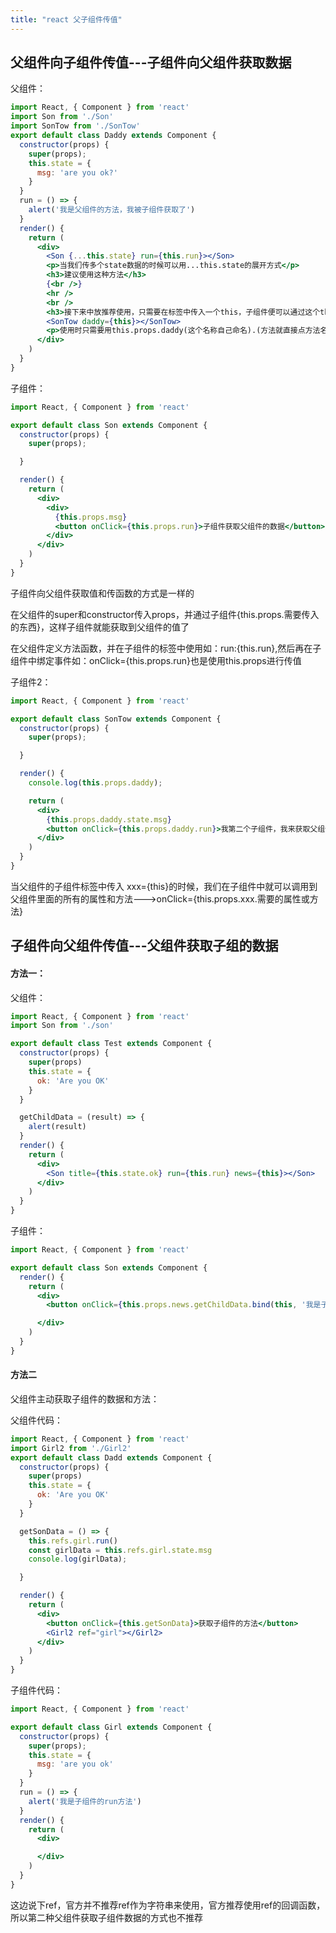 ```yaml
---
title: "react 父子组件传值"
---
```

## 父组件向子组件传值---子组件向父组件获取数据

父组件：

```jsx
import React, { Component } from 'react'
import Son from './Son'
import SonTow from './SonTow'
export default class Daddy extends Component {
  constructor(props) {
    super(props);
    this.state = {
      msg: 'are you ok?'
    }
  }
  run = () => {
    alert('我是父组件的方法，我被子组件获取了')
  }
  render() {
    return (
      <div>
        <Son {...this.state} run={this.run}></Son>
        <p>当我们传多个state数据的时候可以用...this.state的展开方式</p>
        <h3>建议使用这种方法</h3>
        {<br />}
        <hr />
        <br />
        <h3>接下来中放推荐使用，只需要在标签中传入一个this，子组件便可以通过这个this获取到父组件所有的数据-----不推荐，不推荐，不推荐</h3>
        <SonTow daddy={this}></SonTow>
        <p>使用时只需要用this.props.daddy(这个名称自己命名).(方法就直接点方法名称)(数据就是state.数据的名称)</p>
      </div>
    )
  }
}
```

子组件：

```jsx
import React, { Component } from 'react'

export default class Son extends Component {
  constructor(props) {
    super(props);

  }

  render() {
    return (
      <div>
        <div>
          {this.props.msg}
          <button onClick={this.props.run}>子组件获取父组件的数据</button>
        </div>
      </div>
    )
  }
}

```

子组件向父组件获取值和传函数的方式是一样的

在父组件的super和constructor传入props，并通过子组件{this.props.需要传入的东西}，这样子组件就能获取到父组件的值了

在父组件定义方法函数，并在子组件的标签中使用如：run:{this.run},然后再在子组件中绑定事件如：onClick={this.props.run}也是使用this.props进行传值

子组件2：

```jsx
import React, { Component } from 'react'

export default class SonTow extends Component {
  constructor(props) {
    super(props);

  }

  render() {
    console.log(this.props.daddy);

    return (
      <div>
        {this.props.daddy.state.msg}
        <button onClick={this.props.daddy.run}>我第二个子组件，我来获取父组件了</button>
      </div>
    )
  }
}

```

当父组件的子组件标签中传入  xxx={this}的时候，我们在子组件中就可以调用到父组件里面的所有的属性和方法--->onClick={this.props.xxx.需要的属性或方法}

## 子组件向父组件传值---父组件获取子组的数据

#### 方法一：

父组件：

```jsx
import React, { Component } from 'react'
import Son from './son'

export default class Test extends Component {
  constructor(props) {
    super(props)
    this.state = {
      ok: 'Are you OK'
    }
  }

  getChildData = (result) => {
    alert(result)
  }
  render() {
    return (
      <div>
        <Son title={this.state.ok} run={this.run} news={this}></Son>
      </div>
    )
  }
}


```

子组件：

```jsx
import React, { Component } from 'react'

export default class Son extends Component {
  render() {
    return (
      <div>
        <button onClick={this.props.news.getChildData.bind(this, '我是子组件的数据')}>我能利用父组件的方法获取子组件的数据</button>

      </div>
    )
  }
}

```

#### 方法二

父组件主动获取子组件的数据和方法：

父组件代码：

```jsx
import React, { Component } from 'react'
import Girl2 from './Girl2'
export default class Dadd extends Component {
  constructor(props) {
    super(props)
    this.state = {
      ok: 'Are you OK'
    }
  }

  getSonData = () => {
    this.refs.girl.run()
    const girlData = this.refs.girl.state.msg
    console.log(girlData);

  }

  render() {
    return (
      <div>
        <button onClick={this.getSonData}>获取子组件的方法</button>
        <Girl2 ref="girl"></Girl2>
      </div>
    )
  }
}


```

子组件代码：

```jsx
import React, { Component } from 'react'

export default class Girl extends Component {
  constructor(props) {
    super(props);
    this.state = {
      msg: 'are you ok'
    }
  }
  run = () => {
    alert('我是子组件的run方法')
  }
  render() {
    return (
      <div>

      </div>
    )
  }
}


```

这边说下ref，官方并不推荐ref作为字符串来使用，官方推荐使用ref的回调函数，所以第二种父组件获取子组件数据的方式也不推荐